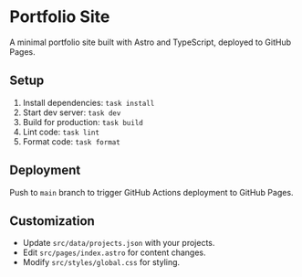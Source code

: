 # Portfolio Site

A minimal portfolio site built with Astro and TypeScript, deployed to GitHub Pages.

## Setup

1. Install dependencies: `task install`
2. Start dev server: `task dev`
3. Build for production: `task build`
4. Lint code: `task lint`
5. Format code: `task format`

## Deployment

Push to `main` branch to trigger GitHub Actions deployment to GitHub Pages.

## Customization

- Update `src/data/projects.json` with your projects.
- Edit `src/pages/index.astro` for content changes.
- Modify `src/styles/global.css` for styling.
